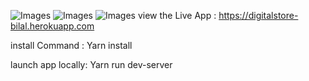 ![Images](https://i.ibb.co/yPVLdgX/Capture.png)
![Images](https://i.ibb.co/bXn8WcM/Capture.png)
![Images](https://i.ibb.co/jGxHKZw/Capture.png)
view the Live App : https://digitalstore-bilal.herokuapp.com



install Command : Yarn install



launch app locally: Yarn run dev-server
